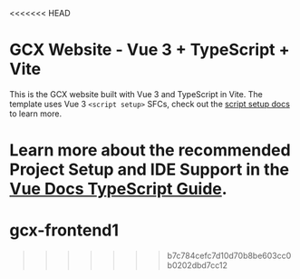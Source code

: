 <<<<<<< HEAD
# GCX Website - Vue 3 + TypeScript + Vite

This is the GCX website built with Vue 3 and TypeScript in Vite. The template uses Vue 3 `<script setup>` SFCs, check out the [script setup docs](https://v3.vuejs.org/api/sfc-script-setup.html#sfc-script-setup) to learn more.

Learn more about the recommended Project Setup and IDE Support in the [Vue Docs TypeScript Guide](https://vuejs.org/guide/typescript/overview.html#project-setup).
=======
# gcx-frontend1
>>>>>>> b7c784cefc7d10d70b8be603cc0b0202dbd7cc12
